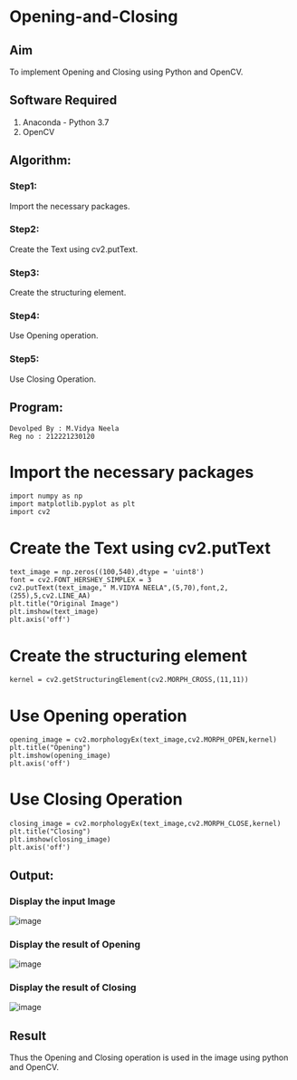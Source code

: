 # Opening-and-Closing

## Aim
To implement Opening and Closing using Python and OpenCV.

## Software Required
1. Anaconda - Python 3.7
2. OpenCV
## Algorithm:
### Step1:
Import the necessary packages.

### Step2:
Create the Text using cv2.putText.

### Step3:
Create the structuring element.

### Step4:
Use Opening operation.

### Step5:
Use Closing Operation.

## Program:
```
Devolped By : M.Vidya Neela
Reg no : 212221230120
```
# Import the necessary packages
```
import numpy as np
import matplotlib.pyplot as plt
import cv2
```

# Create the Text using cv2.putText
```
text_image = np.zeros((100,540),dtype = 'uint8')
font = cv2.FONT_HERSHEY_SIMPLEX = 3
cv2.putText(text_image," M.VIDYA NEELA",(5,70),font,2,(255),5,cv2.LINE_AA)
plt.title("Original Image")
plt.imshow(text_image)
plt.axis('off')
```

# Create the structuring element
```
kernel = cv2.getStructuringElement(cv2.MORPH_CROSS,(11,11))
```

# Use Opening operation
```
opening_image = cv2.morphologyEx(text_image,cv2.MORPH_OPEN,kernel)
plt.title("Opening")
plt.imshow(opening_image)
plt.axis('off')
```

# Use Closing Operation
```
closing_image = cv2.morphologyEx(text_image,cv2.MORPH_CLOSE,kernel)
plt.title("Closing")
plt.imshow(closing_image)
plt.axis('off')
```

## Output:

### Display the input Image

![image](https://github.com/vidyaneela/Opening-and-Closing/assets/94169318/49dcf41a-a27e-428f-92e0-59e33e42087a)


### Display the result of Opening

![image](https://github.com/vidyaneela/Opening-and-Closing/assets/94169318/b87fc229-976d-4463-ab3b-801c8fedc9e2)


### Display the result of Closing

![image](https://github.com/vidyaneela/Opening-and-Closing/assets/94169318/67904822-067f-4715-9fc2-d1940b164bf9)


## Result
Thus the Opening and Closing operation is used in the image using python and OpenCV.
